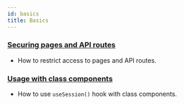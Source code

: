 ```yaml
---
id: basics
title: Basics
---
```


### [Securing pages and API routes](../tutorials/securing-pages-and-api-routes)

- How to restrict access to pages and API routes.

### [Usage with class components](../tutorials/usage-with-class-components)

- How to use `useSession()` hook with class components.
